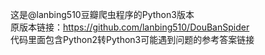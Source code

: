 这是@lanbing510豆瓣爬虫程序的Python3版本  
原版本链接：https://github.com/lanbing510/DouBanSpider  
代码里面包含Python2转Python3可能遇到问题的参考答案链接  
